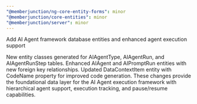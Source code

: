 ```yaml
---
"@memberjunction/ng-core-entity-forms": minor
"@memberjunction/core-entities": minor
"@memberjunction/server": minor
---
```


Add AI Agent framework database entities and enhanced agent execution support

New entity classes generated for AIAgentType, AIAgentRun, and AIAgentRunStep tables. Enhanced AIAgent and AIPromptRun entities with new foreign key relationships. Updated DataContextItem entity with CodeName property for improved code generation. These changes provide the foundational data layer for the AI Agent execution framework with hierarchical agent support, execution tracking, and pause/resume capabilities.
